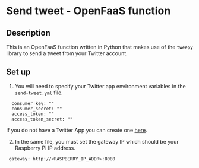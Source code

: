 # Send tweet - OpenFaaS function

## Description

This is an OpenFaaS function written in Python that makes use of the `tweepy` library to send a tweet from your Twitter account. 

## Set up

1. You will need to specify your Twitter app environment variables in the `send-tweet.yml` file.

```environment:
  consumer_key: ""
  consumer_secret: ""
  access_token: ""
  access_token_secret: ""
  ```
  
If you do not have a Twitter App you can create one [here](https://apps.twitter.com).

2. In the same file, you must set the gateway IP which should be your Raspberry Pi IP address.

` gateway: http://<RASPBERRY_IP_ADDR>:8080`
